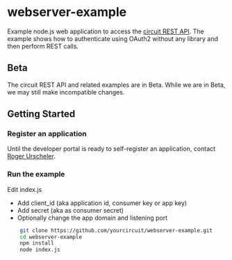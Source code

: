 # webserver-example
Example node.js web application to access the [circuit REST API](https://circuitsandbox.net/rest/v2/swagger). 
The example shows how to authenticate using OAuth2 without any library and then perform REST calls.

## Beta
The circuit REST API and related examples are in Beta. While we are in Beta, we may still make incompatible changes. 

## Getting Started

### Register an application
Until the developer portal is ready to self-register an application, contact [Roger Urscheler](mailto:roger.urscheler@unify.com). 

### Run the example
Edit index.js
* Add client_id (aka application id, consumer key or app key)
* Add secret (aka as consumer secret)
* Optionally change the app domain and listening port

```bash
    git clone https://github.com/yourcircuit/webserver-example.git
    cd webserver-example
    npm install
    node index.js
``` 


 
